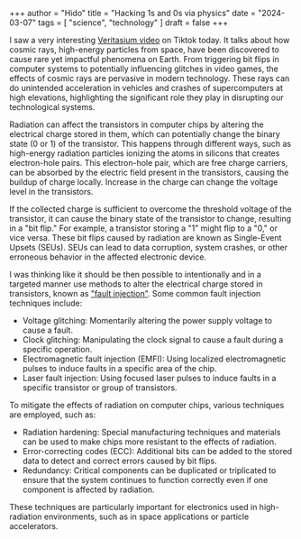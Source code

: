 +++
author = "Hido"
title = "Hacking 1s and 0s via physics"
date = "2024-03-07"
tags = [
  "science",
  "technology"
]
draft = false
+++

I saw a very interesting [Veritasium video](https://www.youtube.com/watch?v=AaZ_RSt0KP8) on Tiktok today. It talks about how cosmic rays, high-energy particles from space, have been discovered to cause rare yet impactful phenomena on Earth. From triggering bit flips in computer systems to potentially influencing glitches in video games, the effects of cosmic rays are pervasive in modern technology. These rays can do unintended acceleration in vehicles and crashes of supercomputers at high elevations, highlighting the significant role they play in disrupting our technological systems.


Radiation can affect the transistors in computer chips by altering the electrical charge stored in them, which can potentially change the binary state (0 or 1) of the transistor. This happens through different ways, such as high-energy radiation particles ionizing the atoms in silicons that creates electron-hole pairs. This electron-hole pair, which are free charge carriers, can be absorbed by the electric field present in the transistors, causing the buildup of charge locally. Increase in the charge can change the voltage level in the transistors. 

If the collected charge is sufficient to overcome the threshold voltage of the transistor, it can cause the binary state of the transistor to change, resulting in a "bit flip." For example, a transistor storing a "1" might flip to a "0," or vice versa. These bit flips caused by radiation are known as Single-Event Upsets (SEUs). SEUs can lead to data corruption, system crashes, or other erroneous behavior in the affected electronic device.

I was thinking like it should be then possible to intentionally and in a targeted manner use methods to alter the electrical charge stored in transistors, known as  ["fault injection"](https://en.wikipedia.org/wiki/Fault_injection). Some common fault injection techniques include:
- Voltage glitching: Momentarily altering the power supply voltage to cause a fault.
- Clock glitching: Manipulating the clock signal to cause a fault during a specific operation.
- Electromagnetic fault injection (EMFI): Using localized electromagnetic pulses to induce faults in a specific area of the chip.
- Laser fault injection: Using focused laser pulses to induce faults in a specific transistor or group of transistors.


To mitigate the effects of radiation on computer chips, various techniques are employed, such as:
- Radiation hardening: Special manufacturing techniques and materials can be used to make chips more resistant to the effects of radiation.
- Error-correcting codes (ECC): Additional bits can be added to the stored data to detect and correct errors caused by bit flips.
- Redundancy: Critical components can be duplicated or triplicated to ensure that the system continues to function correctly even if one component is affected by radiation.

These techniques are particularly important for electronics used in high-radiation environments, such as in space applications or particle accelerators.